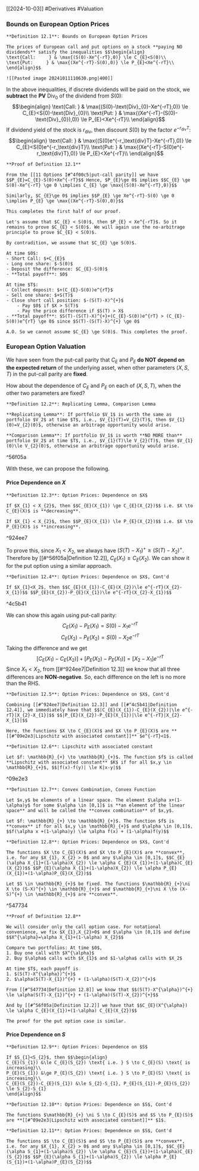 [[2024-10-03]] #Derivatives #Valuation 

### Bounds on European Option Prices

```ad-important
**Definition 12.1**: Bounds on European Option Prices

The prices of European call and put options on a stock **paying NO dividends** satisfy the inequalities $$\begin{align}
\text{Call:     } & \max{(S(0)-Xe^{-rT},0)} \le C_{E}<S(0)\\
\text{Put:     } & \max{(Xe^{-rT}-S(0),0)} \le P_{E}<Xe^{-rT}\\
\end{align}$$

![[Pasted image 20241011110630.png|400]]
```

In the above inequalities, if discrete dividends will be paid on the stock, we **subtract** the **PV** $\text{Div}_{0}$ of the dividend from $S(0)$: $$\begin{align}
\text{Call:     } & \max{(S(0)-\text{Div}_{0}-Xe^{-rT},0)} \le C_{E}<S(0)-\text{Div}_{0}\\
\text{Put:     } & \max{(Xe^{-rT}-(S(0)-\text{Div}_{0}),0)} \le P_{E}<Xe^{-rT}\\
\end{align}$$
If dividend yield of the stock is $r_{\text{div}}$, then discount $S (0)$ by the factor $e^{-r_\text{div}T}$: $$\begin{align}
\text{Call:     } & \max{(S(0)e^{-r_\text{div}T}-Xe^{-rT},0)} \le C_{E}<S(0)e^{-r_\text{div}T}\\
\text{Put:     } & \max{(Xe^{-rT}-S(0)e^{-r_\text{div}T},0)} \le P_{E}<Xe^{-rT}\\
\end{align}$$
```ad-note
**Proof of Definition 12.1**

From the [[11 Options I#^4f00c5|put-call parity]] we have $$P_{E}=C_{E}-S(0)+Xe^{-rT}$$ Hence, $P_{E}\ge 0$ implies $$C_{E} \ge S(0)-Xe^{-rT} \ge 0 \implies C_{E} \ge \max{(S(0)-Xe^{-rT},0)}$$

Similarly, $C_{E}\ge 0$ implies $$P_{E} \ge Xe^{-rT}-S(0) \ge 0 \implies P_{E} \ge \max{(Xe^{-rT}-S(0),0)}$$

This completes the first half of our proof.

Let's assume that $C_{E} < S(0)$, then $P_{E} < Xe^{-rT}$. So it remains to prove $C_{E} < S(0)$. We will again use the no-arbitrage principle to prove $C_{E} < S(0)$. 

By contradition, we assume that $C_{E} \ge S(0)$.

At time $0$:
- Short Call: $+C_{E}$
- Long one share: $-S(0)$
- Deposit the difference: $C_{E}-S(0)$
- **Total payoff**: $0$

At time $T$:
- Collect deposit: $+(C_{E}-S(0))e^{rT}$
- Sell one share: $+S(T)$
- Close short call position: $-(S(T)-X)^{+}$
	- Pay $0$ if $X > S(T)$
	- Pay the price difference if $S(T) > X$
- **Total payoff**: $S(T)-(S(T)-X)^{+}+(C_{E}-S(0))e^{rT} > (C_{E}-S(0))e^{rT} \ge 0$ since $S(T)-(S(T)-X)^{+} \ge 0$

A.O. So we cannot assume $C_{E} \ge S(0)$. This completes the proof.
```

### European Option Valuation
We have seen from the put-call parity that $C_E$ and $P_E$ **do NOT depend on the expected return** of the underlying asset, when other parameters $(X, S, T)$ in the put-call parity are **fixed**.

How about the dependence of $C_E$ and $P_E$ on each of $(X, S, T)$, when the other two parameters are fixed?

```ad-important
**Definition 12.2**: Replicating Lemma, Comparison Lemma

**Replicating Lemma**: If portfolio $V_1$ is worth the same as portfolio $V_2$ at time $T$, i.e., $V_{1}(T)=V_{2}(T)$, then $V_{1}(0)=V_{2}(0)$, otherwise an arbitrage opportunity would arise.

**Comparison Lemma**: If portfolio $V_1$ is worth **NO MORE than** portfolio $V_2$ at time $T$, i.e., $V_{1}(T)\le V_{2}(T)$, then $V_{1}(0)\le V_{2}(0)$, otherwise an arbitrage opportunity would arise.
```

^56f05a

With these, we can propose the following.

#### Price Dependence on $X$

```ad-important
**Definition 12.3**: Option Prices: Dependence on $X$

If $X_{1} < X_{2}$, then $$C_{E}(X_{1}) \ge C_{E}(X_{2})$$ i.e. $X \to C_{E}(X)$ is **decreasing**.

If $X_{1} < X_{2}$, then $$P_{E}(X_{1}) \le P_{E}(X_{2})$$ i.e. $X \to P_{E}(X)$ is **increasing**.
```

^924ee7

To prove this, since $X_{1} < X_{2}$, we always have $(S (T)-X_{1})^{+} \ge (S (T)-X_{2})^{+}$. Therefore by [[#^56f05a|Definition 12.2]], $C_{E}(X_{1}) \ge C_{E}(X_{2})$. We can show it for the put option using a similar approach.

```ad-important
**Definition 12.4**: Option Prices: Dependence on $X$, Cont'd

If $X_{1}<X_2$, then $$C_{E}(X_{1})-C_{E}(X_{2})\le e^{-rT}(X_{2}-X_{1})$$ $$P_{E}(X_{2})-P_{E}(X_{1})\le e^{-rT}(X_{2}-X_{1})$$
```

^4c5b41

We can show this again using put-call parity: $$C_{E}(X_{1})-P_{E}(X_{1})=S(0)-X_{1}e^{-rT}$$$$C_{E}(X_{2})-P_{E}(X_{2})=S(0)-X_{2}e^{-rT}$$ Taking the difference and we get $$[C_{E}(X_{1})-C_{E}(X_{2})]+[P_{E}(X_{2})-P_{E}(X_{1})]=[X_{2}-X_{1}]e^{-rT}$$
Since $X_{1}<X_{2}$, from [[#^924ee7|Definition 12.3]] we know that all three differences are **NON-negative**. So, each difference on the left is no more than the RHS. 

```ad-important
**Definition 12.5**: Option Prices: Dependence on $X$, Cont'd

Combining [[#^924ee7|Definition 12.3]] and [[#^4c5b41|Definition 12.4]], we immediately have that $$|C_{E}(X_{1})-C_{E}(X_{2})|\le e^{-rT}|X_{2}-X_{1}|$$ $$|P_{E}(X_{2})-P_{E}(X_{1})|\le e^{-rT}|X_{2}-X_{1}|$$

Here, the functions $X \to C_{E}(X)$ and $X \to P_{E}(X)$ are **[[#^09e2e3|Lipschitz with associated constant]]** $e^{-rT}<1$.
```

```ad-important
**Definition 12.6**: Lipschitz with associated constant

Let $f: \mathbb{R}_{+} \to \mathbb{R}_{+}$. The function $f$ is called **Lipschitz with associated constant** $K$ if for all $x,y \in \mathbb{R}_{+}$, $$|f(x)-f(y)| \le K|x-y|$$
```

^09e2e3

```ad-important
**Definition 12.7**: Convex Combination, Convex Function

Let $x,y$ be elements of a linear space. The element $\alpha x+(1-\alpha)y$ for some $\alpha \in [0,1]$ is **an element of the linear space** and will be called the **convex combination** of $x,y$.

Let $f: \mathbb{R}_{+} \to \mathbb{R}_{+}$. The function $f$ is **convex** if for all $x,y \in \mathbb{R}_{+}$ and $\alpha \in [0,1]$, $$f(\alpha x +(1-\alpha)y) \le \alpha f(x) + (1-\alpha)f(y)$$
```

```ad-important
**Definition 12.8**: Option Prices: Dependence on $X$, Cont'd

The functions $X \to C_{E}(X)$ and $X \to P_{E}(X)$ are **convex**, i.e. for any $X_{1}, X_{2} > 0$ and any $\alpha \in [0,1]$, $$C_{E}(\alpha X_{1}+(1-\alpha)X_{2}) \le \alpha C_{E}(X_{1})+(1-\alpha)C_{E}(X_{2})$$ $$P_{E}(\alpha X_{1}+(1-\alpha)X_{2}) \le \alpha P_{E}(X_{1})+(1-\alpha)P_{E}(X_{2})$$

Let $S \in \mathbb{R}_{+}$ be fixed. The functions $\mathbb{R}_{+}\ni X \to (S-X)^{+} \in \mathbb{R}_{+}$ and $\mathbb{R}_{+}\ni X \to (X-S)^{+} \in \mathbb{R}_{+}$ are **convex**.
```

^547734

```ad-note
**Proof of Definition 12.8**

We will consider only the call option case. For notational convenience, we fix $X_{1},X_{2}>0$ and $\alpha \in [0,1]$ and define $$X^{\alpha}=\alpha X_{1}+(1-\alpha) X_{2}$$

Compare two portfolios: At time $0$,
1. Buy one call with $X^{\alpha}$
2. Buy $\alpha$ calls with $X_{1}$ and $1-\alpha$ calls with $X_2$

At time $T$, each payoff is
1. $(S(T)-X^{\alpha})^{+}$
2. $\alpha(S(T)-X_{1})^{+} + (1-\alpha)(S(T)-X_{2})^{+}$

From [[#^547734|Definition 12.8]] we know that $$(S(T)-X^{\alpha})^{+} \le \alpha(S(T)-X_{1})^{+} + (1-\alpha)(S(T)-X_{2})^{+}$$

And by [[#^56f05a|Definition 12.2]] we have that $$C_{E}(X^{\alpha}) \le \alpha C_{E}(X_{1})+(1-\alpha) C_{E}(X_{2})$$

The proof for the put option case is similar.
```

#### Price Dependence on $S$

```ad-important
**Definition 12.9**: Option Prices: Dependence on $S$

If $S_{1}<S_{2}$, then $$\begin{align}
C_{E}(S_{1}) &\le C_{E}(S_{2}) \text{ i.e. } S \to C_{E}(S) \text{ is increasing}\\
P_{E}(S_{1}) &\ge P_{E}(S_{2}) \text{ i.e. } S \to P_{E}(S) \text{ is increasing}\\
C_{E}(S_{2})-C_{E}(S_{1}) &\le S_{2}-S_{1}, P_{E}(S_{1})-P_{E}(S_{2}) \le S_{2}-S_{1}
\end{align}$$
```

```ad-important
**Definition 12.10**: Option Prices: Dependence on $S$, Cont'd

The functions $\mathbb{R}_{+} \ni S \to C_{E}(S)$ and $S \to P_{E}(S)$ are **[[#^09e2e3|Lipschitz with associated constant]]** $1$.
```

```ad-important
**Definition 12.11**: Option Prices: Dependence on $S$, Cont'd

The functions $S \to C_{E}(S)$ and $S \to P_{E}(S)$ are **convex**, i.e. for any $X_{1}, X_{2} > 0$ and any $\alpha \in [0,1]$, $$C_{E}(\alpha S_{1}+(1-\alpha)S_{2}) \le \alpha C_{E}(S_{1})+(1-\alpha)C_{E}(S_{2})$$ $$P_{E}(\alpha S_{1}+(1-\alpha)S_{2}) \le \alpha P_{E}(S_{1})+(1-\alpha)P_{E}(S_{2})$$
```
